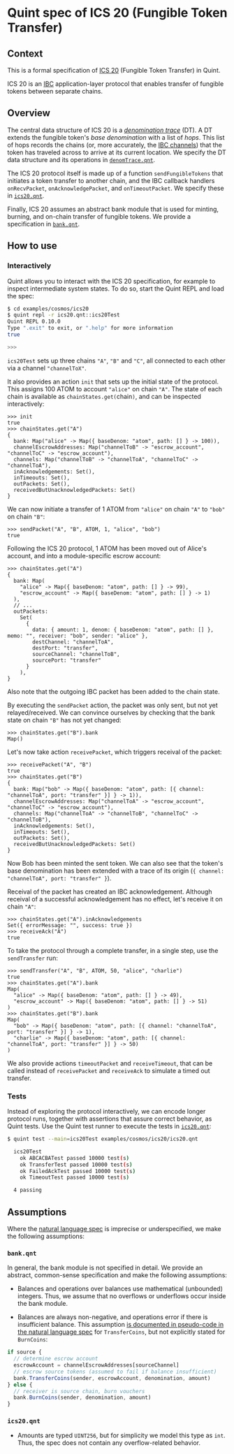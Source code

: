 # Quint spec of ICS 20 (Fungible Token Transfer)

## Context

This is a formal specification of [ICS 20][] (Fungible Token Transfer) in Quint.

ICS 20 is an [IBC][] application-layer protocol that enables transfer of fungible tokens between separate chains.

## Overview

The central data structure of ICS 20 is a [*denomination trace*][denomination trace] (DT). A DT extends the fungible token's *base denomination* with a list of *hops*. This list of hops records the chains (or, more accurately, the [IBC channels][IBC channel]) that the token has traveled across to arrive at its current location. We specify the DT data structure and its operations in [`denomTrace.qnt`](./denomTrace.qnt).

The ICS 20 protocol itself is made up of a function `sendFungibleTokens` that initiates a token transfer to another chain, and the IBC callback handlers `onRecvPacket`, `onAcknowledgePacket`, and `onTimeoutPacket`. We specify these in [`ics20.qnt`](./ics20.qnt).

Finally, ICS 20 assumes an abstract bank module that is used for minting, burning, and on-chain transfer of fungible tokens. We provide a specification in [`bank.qnt`](./bank.qnt).

## How to use

### Interactively

Quint allows you to interact with the ICS 20 specification, for example to inspect intermediate system states. To do so, start the Quint REPL and load the spec:

```sh
$ cd examples/cosmos/ics20
$ quint repl -r ics20.qnt::ics20Test
Quint REPL 0.10.0
Type ".exit" to exit, or ".help" for more information
true

>>>
```

`ics20Test` sets up three chains `"A"`, `"B"` and `"C"`, all connected to each other via a channel `"channelToX"`.


It also provides an action `init` that sets up the initial state of the protocol. This assigns 100 ATOM to account `"alice"` on chain `"A"`.
The state of each chain is available as `chainStates.get(`chain`)`, and can be inspected interactively:

```bluespec
>>> init
true
>>> chainStates.get("A")
{
  bank: Map("alice" -> Map({ baseDenom: "atom", path: [] } -> 100)),
  channelEscrowAddresses: Map("channelToB" -> "escrow_account", "channelToC" -> "escrow_account"),
  channels: Map("channelToB" -> "channelToA", "channelToC" -> "channelToA"),
  inAcknowledgements: Set(),
  inTimeouts: Set(),
  outPackets: Set(),
  receivedButUnacknowledgedPackets: Set()
}
```

We can now initiate a transfer of 1 ATOM from `"alice"` on chain `"A"` to `"bob"` on chain `"B"`:

```bluespec
>>> sendPacket("A", "B", ATOM, 1, "alice", "bob")
true
```

Following the ICS 20 protocol, 1 ATOM has been moved out of Alice's account, and into a module-specific escrow account:

```bluespec
>>> chainStates.get("A")
{
  bank: Map(
    "alice" -> Map({ baseDenom: "atom", path: [] } -> 99),
    "escrow_account" -> Map({ baseDenom: "atom", path: [] } -> 1)
  ),
  // ...
  outPackets:
    Set(
      {
        data: { amount: 1, denom: { baseDenom: "atom", path: [] }, memo: "", receiver: "bob", sender: "alice" },
        destChannel: "channelToA",
        destPort: "transfer",
        sourceChannel: "channelToB",
        sourcePort: "transfer"
      }
    ),
}
```

Also note that the outgoing IBC packet has been added to the chain state.

By executing the `sendPacket` action, the packet was only sent, but not yet relayed/received. We can convince ourselves by checking that the bank state on chain `"B"` has not yet changed:

```bluespec
>>> chainStates.get("B").bank
Map()
```

Let's now take action `receivePacket`, which triggers receival of the packet:

```bluespec
>>> receivePacket("A", "B")
true
>>> chainStates.get("B")
{
  bank: Map("bob" -> Map({ baseDenom: "atom", path: [{ channel: "channelToA", port: "transfer" }] } -> 1)),
  channelEscrowAddresses: Map("channelToA" -> "escrow_account", "channelToC" -> "escrow_account"),
  channels: Map("channelToA" -> "channelToB", "channelToC" -> "channelToB"),
  inAcknowledgements: Set(),
  inTimeouts: Set(),
  outPackets: Set(),
  receivedButUnacknowledgedPackets: Set()
}
```

Now Bob has been minted the sent token. We can also see that the token's base denomination has been extended with a trace of its origin (`{ channel: "channelToA", port: "transfer" }`).

Receival of the packet has created an IBC acknowledgement. Although receival of a successful acknowledgement has no effect, let's receive it on chain `"A"`:

```bluespec
>>> chainStates.get("A").inAcknowledgements
Set({ errorMessage: "", success: true })
>>> receiveAck("A")
true
```

To take the protocol through a complete transfer, in a single step, use the `sendTransfer` run:

```bluespec
>>> sendTransfer("A", "B", ATOM, 50, "alice", "charlie")
true
>>> chainStates.get("A").bank
Map(
  "alice" -> Map({ baseDenom: "atom", path: [] } -> 49),
  "escrow_account" -> Map({ baseDenom: "atom", path: [] } -> 51)
)
>>> chainStates.get("B").bank
Map(
  "bob" -> Map({ baseDenom: "atom", path: [{ channel: "channelToA", port: "transfer" }] } -> 1),
  "charlie" -> Map({ baseDenom: "atom", path: [{ channel: "channelToA", port: "transfer" }] } -> 50)
)
```

We also provide actions `timeoutPacket` and `receiveTimeout`, that can be called instead of `receivePacket` and `receiveAck` to simulate a timed out transfer.

### Tests

Instead of exploring the protocol interactively, we can encode longer protocol runs, together with assertions that assure correct behavior, as Quint tests. Use the Quint test runner to execute the tests in [`ics20.qnt`](./ics20.qnt):

```sh
$ quint test --main=ics20Test examples/cosmos/ics20/ics20.qnt

  ics20Test
    ok ABCACBATest passed 10000 test(s)
    ok TransferTest passed 10000 test(s)
    ok FailedAckTest passed 10000 test(s)
    ok TimeoutTest passed 10000 test(s)

  4 passing
```

## Assumptions

Where the [natural language spec][ICS 20] is imprecise or underspecified, we
make the following assumptions:

### `bank.qnt`

In general, the bank module is not specified in detail. We provide an abstract,
common-sense specification and make the following assumptions:

- Balances and operations over balances use mathematical (unbounded) integers.
  Thus, we assume that no overflows or underflows occur inside the bank module.

- Balances are always non-negative, and operations error if there is
  insufficient balance. This assumption [is documented in pseudo-code in the
  natural language spec][balancesNonNegative] for `TransferCoins`, but not explicitly stated for
  `BurnCoins`:

```typescript
if source {
  // determine escrow account
  escrowAccount = channelEscrowAddresses[sourceChannel]
  // escrow source tokens (assumed to fail if balance insufficient)
  bank.TransferCoins(sender, escrowAccount, denomination, amount)
} else {
  // receiver is source chain, burn vouchers
  bank.BurnCoins(sender, denomination, amount)
}
```

### `ics20.qnt`

- Amounts are typed `UINT256`, but for simplicity we model this type as `int`. Thus, the spec does not contain any overflow-related behavior.

[ICS 20]: https://github.com/cosmos/ibc/blob/main/spec/app/ics-020-fungible-token-transfer/
[IBC]: https://ibcprotocol.org/
[IBC channel]: https://github.com/cosmos/ibc/tree/main/spec/core/ics-004-channel-and-packet-semantics
[denomination trace]: https://github.com/cosmos/ibc/tree/main/spec/app/ics-020-fungible-token-transfer#data-structures
[balancesNonNegative]: https://github.com/cosmos/ibc/blob/ba9c4f82e0c706761e5b4be5a4fbc270357e09e1/spec/app/ics-020-fungible-token-transfer/README.md?plain=1#L227-L235
